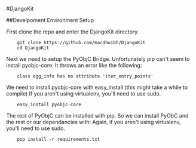 #DjangoKit

##Develpoment Environment Setup

First clone the repo and enter the DjangoKit directory.

		git clone https://github.com/macdhuibh/DjangoKit
		cd DjangoKit

Next we need to setup the PyObjC Bridge. Unfortunately pip can't seem to install pyobjc-core.
It throws an error like the following:

		class egg_info has no attribute 'iter_entry_points'

We need to install pyobjc-core with easy_install (this might take a while to compile)
If you aren't using virtualenv, you'll need to use sudo.

		easy_install pyobjc-core

The rest of PyObjC can be installed with pip. So we can install PyObC and the rest or our dependancies with:
Again, if you aren't using virtualenv, you'll need to use sudo.

		pip install -r requirements.txt